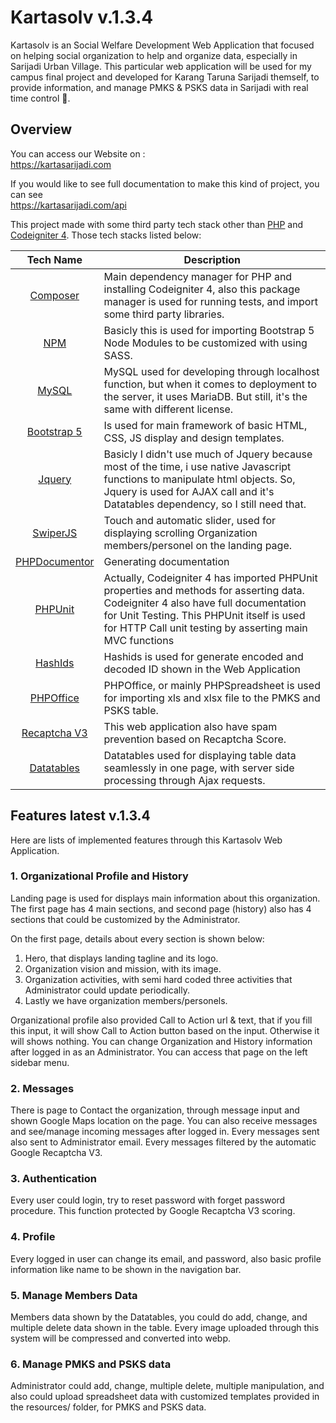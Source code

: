 # Kartasolv v.1.3.4

Kartasolv is an Social Welfare Development Web Application that focused on helping social organization to help and organize data, especially in Sarijadi Urban Village. This particular web application will be used for my campus final project and developed for Karang Taruna Sarijadi themself, to provide information, and manage PMKS & PSKS data in Sarijadi with real time control 🙏.

## Overview
You can access our Website on :<br>
https://kartasarijadi.com

If you would like to see full documentation to make this kind of project, you can see<br>
https://kartasarijadi.com/api

This project made with some third party tech stack other than [PHP](https://php.net) and [Codeigniter 4](https://codeigniter.com/).
Those tech stacks listed below:

| Tech Name | Description |
|:---------:|-------------|
| [Composer](https://getcomposer.org/) | Main dependency manager for PHP and installing Codeigniter 4, also this package manager is used for running tests, and import some third party libraries. |
| [NPM](https://www.npmjs.com/) | Basicly this is used for importing Bootstrap 5 Node Modules to be customized with using SASS. |
| [MySQL](https://www.mysql.com/) | MySQL used for developing through localhost function, but when it comes to deployment to the server, it uses MariaDB. But still, it's the same with different license. |
| [Bootstrap 5](https://getbootstrap.com) | Is used for main framework of basic HTML, CSS, JS display and design templates. |
| [Jquery](https://api.jquery.com/) | Basicly I didn't use much of Jquery because most of the time, i use native Javascript functions to manipulate html objects. So, Jquery is used for AJAX call and it's Datatables dependency, so I still need that. |
| [SwiperJS](https://swiperjs.com/) | Touch and automatic slider, used for displaying scrolling Organization members/personel on the landing page. |
| [PHPDocumentor](https://docs.phpdoc.org/) | Generating documentation |
| [PHPUnit](https://phpunit.readthedocs.io/) | Actually, Codeigniter 4 has imported PHPUnit properties and methods for asserting data. Codeigniter 4 also have full documentation for Unit Testing. This PHPUnit itself is used for HTTP Call unit testing by asserting main MVC functions |
| [HashIds](https://hashids.org/) | Hashids is used for generate encoded and decoded ID shown in the Web Application |
| [PHPOffice](https://phpspreadsheet.readthedocs.io/en/latest/) | PHPOffice, or mainly PHPSpreadsheet is used for importing xls and xlsx file to the PMKS and PSKS table. |
| [Recaptcha V3](https://developers.google.com/recaptcha/docs/v3) | This web application also have spam prevention based on Recaptcha Score. |
| [Datatables](https://datatables.net/) | Datatables used for displaying table data seamlessly in one page, with server side processing through Ajax requests. |

## Features latest v.1.3.4

Here are lists of implemented features through this Kartasolv Web Application.

### 1. Organizational Profile and History
Landing page is used for displays main information about this organization. The first page has 4 main sections, and second page (history) also has 4 sections that could be customized by the Administrator.

On the first page, details about every section is shown below:
1. Hero, that displays landing tagline and its logo.
2. Organization vision and mission, with its image.
3. Organization activities, with semi hard coded three activities that Administrator could update periodically.
4. Lastly we have organization members/personels.

Organizational profile also provided Call to Action url & text, that if you fill this input, it will show Call to Action button based on the input. Otherwise it will shows nothing. You can change Organization and History information after logged in as an Administrator. You can access that page on the left sidebar menu.

### 2. Messages
There is page to Contact the organization, through message input and shown Google Maps location on the page. You can also receive messages and see/manage incoming messages after logged in. Every messages sent also sent to Administrator email. Every messages filtered by the automatic Google Recaptcha V3.

### 3. Authentication
Every user could login, try to reset password with forget password procedure. This function protected by Google Recaptcha V3 scoring.

### 4. Profile
Every logged in user can change its email, and password, also basic profile information like name to be shown in the navigation bar.

### 5. Manage Members Data
Members data shown by the Datatables, you could do add, change, and multiple delete data shown in the table. Every image uploaded through this system will be compressed and converted into webp.

### 6. Manage PMKS and PSKS data
Administrator could add, change, multiple delete, multiple manipulation, and also could upload spreadsheet data with customized templates provided in the resources/ folder, for PMKS and PSKS data.
